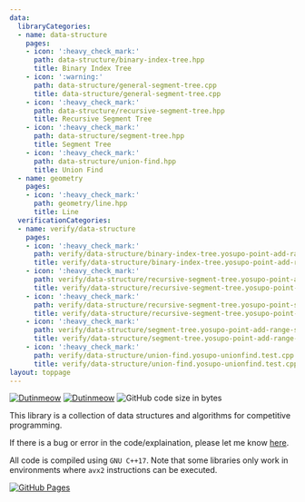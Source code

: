 ```yaml
---
data:
  libraryCategories:
  - name: data-structure
    pages:
    - icon: ':heavy_check_mark:'
      path: data-structure/binary-index-tree.hpp
      title: Binary Index Tree
    - icon: ':warning:'
      path: data-structure/general-segment-tree.cpp
      title: data-structure/general-segment-tree.cpp
    - icon: ':heavy_check_mark:'
      path: data-structure/recursive-segment-tree.hpp
      title: Recursive Segment Tree
    - icon: ':heavy_check_mark:'
      path: data-structure/segment-tree.hpp
      title: Segment Tree
    - icon: ':heavy_check_mark:'
      path: data-structure/union-find.hpp
      title: Union Find
  - name: geometry
    pages:
    - icon: ':heavy_check_mark:'
      path: geometry/line.hpp
      title: Line
  verificationCategories:
  - name: verify/data-structure
    pages:
    - icon: ':heavy_check_mark:'
      path: verify/data-structure/binary-index-tree.yosupo-point-add-range-sum.test.cpp
      title: verify/data-structure/binary-index-tree.yosupo-point-add-range-sum.test.cpp
    - icon: ':heavy_check_mark:'
      path: verify/data-structure/recursive-segment-tree.yosupo-point-add-range-sum.test.cpp
      title: verify/data-structure/recursive-segment-tree.yosupo-point-add-range-sum.test.cpp
    - icon: ':heavy_check_mark:'
      path: verify/data-structure/recursive-segment-tree.yosupo-point-set-range-composite.test.cpp
      title: verify/data-structure/recursive-segment-tree.yosupo-point-set-range-composite.test.cpp
    - icon: ':heavy_check_mark:'
      path: verify/data-structure/segment-tree.yosupo-point-add-range-sum.test.cpp
      title: verify/data-structure/segment-tree.yosupo-point-add-range-sum.test.cpp
    - icon: ':heavy_check_mark:'
      path: verify/data-structure/union-find.yosupo-unionfind.test.cpp
      title: verify/data-structure/union-find.yosupo-unionfind.test.cpp
layout: toppage
---
```

[![Dutinmeow](https://img.shields.io/endpoint?url=https%3A%2F%2Fatcoder-badges.now.sh%2Fapi%2Fatcoder%2Fjson%2FNyaan)](https://atcoder.jp/users/dutinmeow)
[![Dutinmeow](https://img.shields.io/endpoint?url=https%3A%2F%2Fatcoder-badges.now.sh%2Fapi%2Fcodeforces%2Fjson%2FNyaan)](https://codeforces.com/profile/dutin)
![GitHub code size in bytes](https://img.shields.io/github/languages/code-size/dutinmeow/library?style=flat-square)

This library is a collection of data structures and algorithms for competitive programming. 

If there is a bug or error in the code/explaination, please let me know [here](https://github.com/dutinmeow/library/issues/new/choose).

All code is compiled using `GNU C++17`. Note that some libraries only work in environments where `avx2` instructions can be executed.

[![GitHub Pages](https://img.shields.io/static/v1?label=GitHub+Pages&message=Homepage+&color=brightgreen&logo=github)](https://dutinmeow.github.io/)

